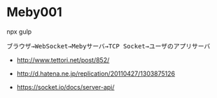 # Meby001

npx gulp

<pre>
ブラウザ→WebSocket→Mebyサーバ→TCP Socket→ユーザのアプリサーバ
</pre>

* http://www.tettori.net/post/852/
* http://d.hatena.ne.jp/replication/20110427/1303875126

* https://socket.io/docs/server-api/
